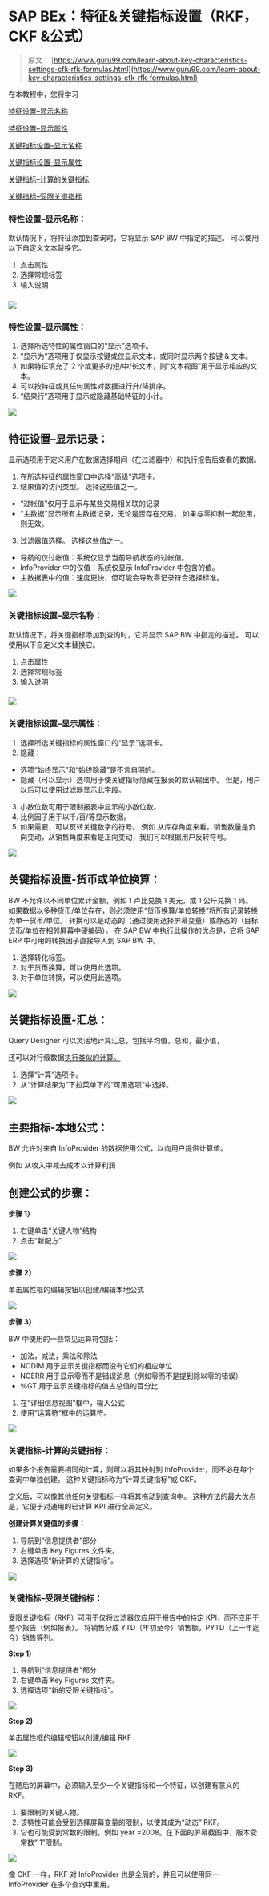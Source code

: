# SAP BEx：特征&关键指标设置（RKF，CKF &公式）

> 原文： [https://www.guru99.com/learn-about-key-characteristics-settings-cfk-rfk-formulas.html](https://www.guru99.com/learn-about-key-characteristics-settings-cfk-rfk-formulas.html)

在本教程中，您将学习

[特征设置–显示名称](#1)

[特征设置–显示属性](#2)

[关键指标设置–显示名称](#3)

[关键指标设置–显示属性](#4)

[关键指标–计算的关键指标](#5)

[关键指标–受限关键指标](#6)

### 特性设置–显示名称：

默认情况下，将特征添加到查询时，它将显示 SAP BW 中指定的描述。 可以使用以下自定义文本替换它。

1.  点击属性
2.  选择常规标签
3.  输入说明

### [![](img/89c7fc97ba264852297e6380aa77f8c1.png)](/images/sap/SAP_BI/sap_bi_22_1.jpg) 

### 特性设置–显示属性：

1.  选择所选特性的属性窗口的“显示”选项卡。
2.  “显示为”选项用于仅显示按键或仅显示文本，或同时显示两个按键 & 文本。
3.  如果特征填充了 2 个或更多的短/中/长文本，则“文本视图”用于显示相应的文本。
4.  可以按特征或其任何属性对数据进行升/降排序。
5.  “结果行”选项用于显示或隐藏基础特征的小计。

[![](img/edd1befadc670e96dd017749fbb1adb2.png)](/images/sap/SAP_BI/sap_bi_22_2.jpg)

## 特征设置–显示记录：

显示选项用于定义用户在数据选择期间（在过滤器中）和执行报告后查看的数据。

1.  在所选特征的属性窗口中选择“高级”选项卡。
2.  结果值的访问类型。 选择这些值之一。

*   “过帐值”仅用于显示与某些交易相关联的记录
*   “主数据”显示所有主数据记录，无论是否存在交易。 如果与零抑制一起使用，则无效。

3.  过滤器值选择。 选择这些值之一。

*   导航的仅过帐值：系统仅显示当前导航状态的过帐值。
*   InfoProvider 中的仅值：系统仅显示 InfoProvider 中包含的值。
*   主数据表中的值：速度更快，但可能会导致零记录符合选择标准。

[![](img/6b23eee3b70a0ea668da32130875c41f.png)](/images/sap/SAP_BI/sap_bi_22_3.jpg)

### 关键指标设置–显示名称：

默认情况下，将关键指标添加到查询时，它将显示 SAP BW 中指定的描述。 可以使用以下自定义文本替换它。

1.  点击属性
2.  选择常规标签
3.  输入说明

### [![](img/4043c2cc4672a364f6be2528dd45e848.png)](/images/sap/SAP_BI/sap_bi_22_4.jpg) 

### 关键指标设置–显示属性：

1.  选择所选关键指标的属性窗口的“显示”选项卡。
2.  隐藏：

*   选项“始终显示”和“始终隐藏”是不言自明的。
*   隐藏（可以显示）选项用于使关键指标隐藏在报表的默认输出中。 但是，用户以后可以使用过滤器显示此字段。

3.  小数位数可用于限制报表中显示的小数位数。
4.  比例因子用于以千/百/等显示数据。
5.  如果需要，可以反转关键数字的符号。 例如 从库存角度来看，销售数量是负向变动，从销售角度来看是正向变动，我们可以根据用户反转符号。

[![](img/761437e480748159efe3fc21f0ebf64d.png)](/images/sap/SAP_BI/sap_bi_22_5.jpg)

## 关键指标设置-货币或单位换算：

BW 不允许以不同单位累计金额，例如 1 卢比兑换 1 美元，或 1 公斤兑换 1 码。 如果数据以多种货币/单位存在，则必须使用“货币换算/单位转换”将所有记录转换为单一货币/单位。 转换可以是动态的（通过使用选择屏幕变量）或静态的（目标货币/单位在相邻屏幕中硬编码）。 在 SAP BW 中执行此操作的优点是，它将 SAP ERP 中可用的转换因子直接导入到 SAP BW 中。

1.  选择转化标签。
2.  对于货币换算，可以使用此选项。
3.  对于单位转换，可以使用此选项。

[![](img/a8431741b647d15d4a54d05fd36a3494.png)](/images/sap/SAP_BI/sap_bi_22_6.jpg)

## 关键指标设置-汇总：

Query Designer 可以灵活地计算汇总，包括平均值，总和，最小值，

还可以对行级数据<u>执行类似的计算。</u>

1.  选择“计算”选项卡。
2.  从“计算结果为”下拉菜单下的“可用选项”中选择。

[![](img/38851eed6d5940e04e47e528755722ce.png)](/images/sap/SAP_BI/sap_bi_22_7.jpg)

## **主要指标-本地公式：**

BW 允许对来自 InfoProvider 的数据使用公式，以向用户提供计算值。

例如 从收入中减去成本以计算利润

## 创建公式的步骤：

**步骤 1）**

1.  右键单击“关键人物”结构
2.  点击“新配方”

[![](img/1909467209827326f554d8f725c03518.png)](/images/sap/SAP_BI/sap_bi_22_8.jpg)

**步骤 2）**

单击属性框的编辑按钮以创建/编辑本地公式

[![](img/2c721da82aa9a64089a7fbc72c25b94f.png)](/images/sap/SAP_BI/sap_bi_22_9.jpg)

**步骤 3）**

BW 中使用的一些常见运算符包括：

*   加法，减法，乘法和除法
*   NODIM 用于显示关键指标而没有它们的相应单位
*   NOERR 用于显示零而不是错误消息（例如零而不是提到除以零的错误）
*   ％GT 用于显示关键指标的值占总值的百分比

1.  在“详细信息视图”框中，输入公式
2.  使用“运算符”框中的运算符。

[![](img/aabfd5fd712812002c1a90370137b99e.png)](/images/sap/SAP_BI/sap_bi_22_10.jpg)

### 关键指标–计算的关键指标：

如果多个报告需要相同的计算，则可以将其映射到 InfoProvider，而不必在每个查询中单独创建。 这种关键指标称为“计算关键指标”或 CKF。

定义后，可以像其他任何关键指标一样将其拖动到查询中。 这种方法的最大优点是，它便于对通用的已计算 KPI 进行全局定义。

**创建计算关键值的步骤：**

1.  导航到“信息提供者”部分
2.  右键单击 Key Figures 文件夹。
3.  选择选项“新计算的关键指标”。

[![](img/a73c4dfd736ac3a14405524979917e63.png)](/images/sap/SAP_BI/sap_bi_22_11.jpg)

### 关键指标–受限关键指标：

受限关键指标（RKF）可用于仅将过滤器仅应用于报告中的特定 KPI，而不应用于整个报告（例如报表）。 将销售分成 YTD（年初至今）销售额，PYTD（上一年迄今）销售等列。

**Step 1)**

1.  导航到“信息提供者”部分
2.  右键单击 Key Figures 文件夹。
3.  选择选项“新的受限关键指标”。

[![](img/d1413d0ad29e546b67ae5697bb5406d5.png)](/images/sap/SAP_BI/sap_bi_22_12.jpg)

**Step 2)**

单击属性框的编辑按钮以创建/编辑 RKF

[![](img/15af7f37aab94e3efd6a12c6e74d187b.png)](/images/sap/SAP_BI/sap_bi_22_13.jpg)

**Step 3)**

在随后的屏幕中，必须输入至少一个关键指标和一个特征，以创建有意义的 RKF。

1.  要限制的关键人物。
2.  该特性可能会受到选择屏幕变量的限制，以使其成为“动态” RKF。
3.  它也可能受到常数的限制，例如 year =2008。在下面的屏幕截图中，版本受常数“ 1”限制。

[![](img/cc75c1402decf81f3a5fae0511410eb2.png)](/images/sap/SAP_BI/sap_bi_22_14.jpg)

像 CKF 一样，RKF 对 InfoProvider 也是全局的，并且可以使用同一 InfoProvider 在多个查询中重用。